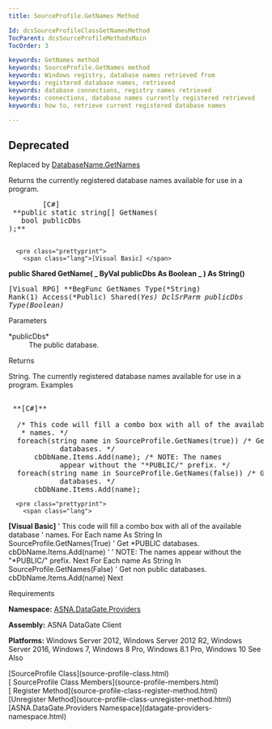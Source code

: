 ```yaml
---
title: SourceProfile.GetNames Method

Id: dcsSourceProfileClassGetNamesMethod
TocParent: dcsSourceProfileMethodsMain
TocOrder: 3

keywords: GetNames method
keywords: SourceProfile.GetNames method
keywords: Windows registry, database names retrieved from
keywords: registered database names, retrieved
keywords: database connections, registry names retrieved
keywords: connections, database names currently registered retrieved
keywords: how to, retrieve current registered database names

---
```


## <span style="font-color:red">Deprecated</span>
Replaced by [DatabaseName.GetNames](database-name-class-get-names-method.html)

Returns the currently registered database names available for use in a program.
<pre class="prettyprint">
        <span class="lang">[C#]</span>
 **public static string[] GetNames(<br />   bool publicDbs<br />);** 
      </pre>
      <pre class="prettyprint">
        <span class="lang">[Visual Basic] </span>
 **public Shared GetName( _
   ByVal publicDbs As Boolean _
 ) As String()** 
      </pre>
      <pre class="prettyprint">
        <span class="lang">[Visual RPG]</span>
 **BegFunc GetNames Type(*String) Rank(1) Access(*Public) Shared(*Yes)
   DclSrParm publicDbs Type(*Boolean)** 
      </pre>

Parameters

<dl>
        <dt>
 *publicDbs* 
        </dt>
        <dd>The public database.
					</dd>
</dl>

Returns

String. The currently registered database names available for use in a program.
Examples 

<pre class="prettyprint">
        <span class="lang">
 **[C#]** 
        </span>
  /* This code will fill a combo box with all of the available database
   * names. */
  foreach(string name in SourceProfile.GetNames(true)) /* Get *PUBLIC 
            databases. */
      cbDbName.Items.Add(name); /* NOTE: The names 
            appear without the "*PUBLIC/" prefix. */
  foreach(string name in SourceProfile.GetNames(false)) /* Get non public 
            databases. */
      cbDbName.Items.Add(name);</pre>
      <pre class="prettyprint">
        <span class="lang">
 **[Visual Basic]** 
        </span>
  ' This code will fill a combo box with all of the available database
  ' names.
  For Each name As String In SourceProfile.GetNames(True) ' Get *PUBLIC 
            databases.
      cbDbName.Items.Add(name) ' ' NOTE: The names 
            appear without the "*PUBLIC/" prefix.
  Next
  For Each name As String In SourceProfile.GetNames(False) ' Get non public 
            databases.
      cbDbName.Items.Add(name)
  Next</pre>

Requirements

**Namespace:** [ ASNA.DataGate.Providers](datagate-providers-namespace.html) 

<span> **Assembly:** ASNA DataGate Client</span> 

<span> **Platforms:** Windows Server 2012, Windows Server 2012 R2, Windows Server 2016, Windows 7, Windows 8 Pro, Windows 8.1 Pro, Windows 10</span> 
See Also

<dl />
      <span>
        [SourceProfile Class](source-profile-class.html) <br />[
						SourceProfile Class Members](source-profile-members.html)<br />[
						Register Method](source-profile-class-register-method.html)<br />[Unregister 
						Method](source-profile-class-unregister-method.html)<br />[ASNA.DataGate.Providers Namespace](datagate-providers-namespace.html)</span>  

